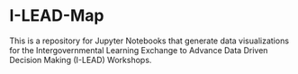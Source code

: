 # I-LEAD-Map
This is a repository for Jupyter Notebooks that generate data visualizations for the Intergovernmental Learning Exchange to Advance Data Driven Decision Making (I-LEAD) Workshops.
